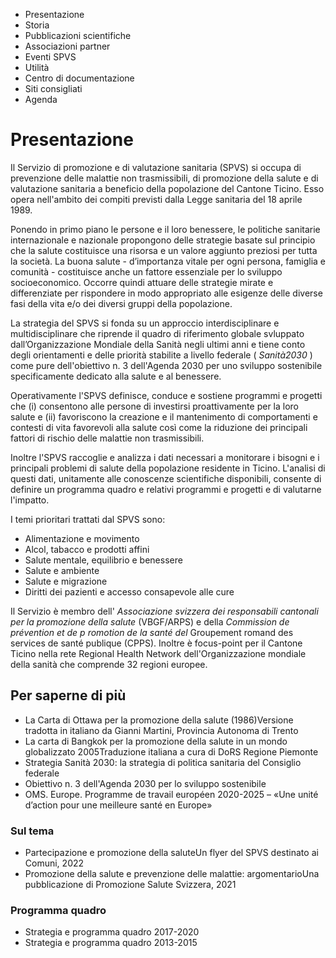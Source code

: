   * Presentazione
  * Storia
  * Pubblicazioni scientifiche
  * Associazioni partner
  * Eventi SPVS
  * Utilità
  * Centro di documentazione
  * Siti consigliati
  * Agenda

#  Presentazione

Il Servizio di promozione e di valutazione sanitaria (SPVS) si occupa di
prevenzione delle malattie non trasmissibili, di promozione della salute e di
valutazione sanitaria a beneficio della popolazione del Cantone Ticino. Esso
opera nell'ambito dei compiti previsti dalla Legge sanitaria del 18 aprile
1989.

Ponendo in primo piano le persone e il loro benessere, le politiche sanitarie
internazionale e nazionale propongono delle strategie basate sul principio che
la salute costituisce una risorsa e un valore aggiunto preziosi per tutta la
società. La buona salute - d’importanza vitale per ogni persona, famiglia e
comunità - costituisce anche un fattore essenziale per lo sviluppo
socioeconomico. Occorre quindi attuare delle strategie mirate e differenziate
per rispondere in modo appropriato alle esigenze delle diverse fasi della vita
e/o dei diversi gruppi della popolazione.

La strategia del SPVS si fonda su un approccio interdisciplinare e
multidisciplinare che riprende il quadro di riferimento globale svluppato
dall’Organizzazione Mondiale della Sanità negli ultimi anni e tiene conto
degli orientamenti e delle priorità stabilite a livello federale (
_Sanità2030_ ) come pure dell'obiettivo n. 3 dell'Agenda 2030 per uno sviluppo
sostenibile specificamente dedicato alla salute e al benessere.

Operativamente l'SPVS definisce, conduce e sostiene programmi e progetti che
(i) consentono alle persone di investirsi proattivamente per la loro salute e
(ii) favoriscono la creazione e il mantenimento di comportamenti e contesti di
vita favorevoli alla salute così come la riduzione dei principali fattori di
rischio delle malattie non trasmissibili.

Inoltre l'SPVS raccoglie e analizza i dati necessari a monitorare i bisogni e
i principali problemi di salute della popolazione residente in Ticino.
L'analisi di questi dati, unitamente alle conoscenze scientifiche disponibili,
consente di definire un programma quadro e relativi programmi e progetti e di
valutarne l'impatto.

I temi prioritari trattati dal SPVS sono:

  * Alimentazione e movimento
  * Alcol, tabacco e prodotti affini
  * Salute mentale, equilibrio e benessere
  * Salute e ambiente
  * Salute e migrazione
  * Diritti dei pazienti e accesso consapevole alle cure

Il Servizio è membro dell' _Associazione svizzera dei responsabili cantonali
per la promozione della salute_ (VBGF/ARPS) e della _Commission de prévention
et de p_ _romotion de la_ _santé del_ Groupement romand des services de santé
publique (CPPS). Inoltre è focus-point per il Cantone Ticino nella rete
Regional Health Network dell'Organizzazione mondiale della sanità che
comprende 32 regioni europee.

##  Per saperne di più

  * La Carta di Ottawa per la promozione della salute (1986)Versione tradotta in italiano da Gianni Martini, Provincia Autonoma di Trento
  * La carta di Bangkok per la promozione della salute in un mondo globalizzato 2005Traduzione italiana a cura di DoRS Regione Piemonte
  * Strategia Sanità 2030: la strategia di politica sanitaria del Consiglio federale
  * Obiettivo n. 3 dell'Agenda 2030 per lo sviluppo sostenibile
  * OMS. Europe. Programme de travail européen 2020-2025 – «Une unité d’action pour une meilleure santé en Europe»

###  Sul tema

  * Partecipazione e promozione della saluteUn flyer del SPVS destinato ai Comuni, 2022
  * Promozione della salute e prevenzione delle malattie: argomentarioUna pubblicazione di Promozione Salute Svizzera, 2021

###  Programma quadro

  * Strategia e programma quadro 2017-2020
  * Strategia e programma quadro 2013-2015

